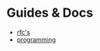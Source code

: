 # Guides & Docs

- [rfc's](/guides-&-docs/languages/rust/about)
- [programming](/guides-&-docs/programming/index)
